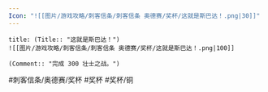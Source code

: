 ```yaml
---
Icon: "![[图片/游戏攻略/刺客信条/刺客信条 奥德赛/奖杯/这就是斯巴达！.png|30]]"
---
```

```ad-common-bronze-trophy
title: (Title:: "这就是斯巴达！")
![[图片/游戏攻略/刺客信条/刺客信条 奥德赛/奖杯/这就是斯巴达！.png|100]]

(Comment:: "完成 300 壮士之战。")
```

#刺客信条/奥德赛/奖杯 #奖杯 #奖杯/铜
